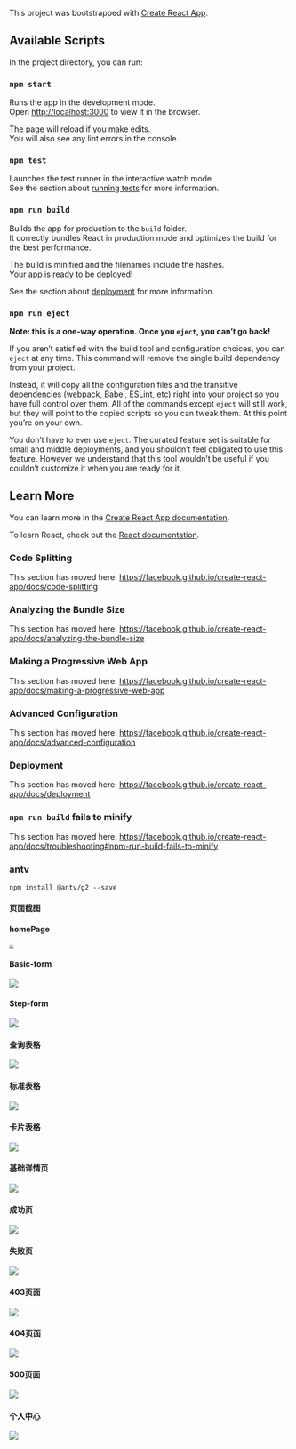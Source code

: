 This project was bootstrapped with [Create React App](https://github.com/facebook/create-react-app).

## Available Scripts

In the project directory, you can run:

### `npm start`

Runs the app in the development mode.<br />
Open [http://localhost:3000](http://localhost:3000) to view it in the browser.

The page will reload if you make edits.<br />
You will also see any lint errors in the console.

### `npm test`

Launches the test runner in the interactive watch mode.<br />
See the section about [running tests](https://facebook.github.io/create-react-app/docs/running-tests) for more information.

### `npm run build`

Builds the app for production to the `build` folder.<br />
It correctly bundles React in production mode and optimizes the build for the best performance.

The build is minified and the filenames include the hashes.<br />
Your app is ready to be deployed!

See the section about [deployment](https://facebook.github.io/create-react-app/docs/deployment) for more information.

### `npm run eject`

**Note: this is a one-way operation. Once you `eject`, you can’t go back!**

If you aren’t satisfied with the build tool and configuration choices, you can `eject` at any time. This command will remove the single build dependency from your project.

Instead, it will copy all the configuration files and the transitive dependencies (webpack, Babel, ESLint, etc) right into your project so you have full control over them. All of the commands except `eject` will still work, but they will point to the copied scripts so you can tweak them. At this point you’re on your own.

You don’t have to ever use `eject`. The curated feature set is suitable for small and middle deployments, and you shouldn’t feel obligated to use this feature. However we understand that this tool wouldn’t be useful if you couldn’t customize it when you are ready for it.

## Learn More

You can learn more in the [Create React App documentation](https://facebook.github.io/create-react-app/docs/getting-started).

To learn React, check out the [React documentation](https://reactjs.org/).

### Code Splitting

This section has moved here: https://facebook.github.io/create-react-app/docs/code-splitting

### Analyzing the Bundle Size

This section has moved here: https://facebook.github.io/create-react-app/docs/analyzing-the-bundle-size

### Making a Progressive Web App

This section has moved here: https://facebook.github.io/create-react-app/docs/making-a-progressive-web-app

### Advanced Configuration

This section has moved here: https://facebook.github.io/create-react-app/docs/advanced-configuration

### Deployment

This section has moved here: https://facebook.github.io/create-react-app/docs/deployment

### `npm run build` fails to minify

This section has moved here: https://facebook.github.io/create-react-app/docs/troubleshooting#npm-run-build-fails-to-minify


### antv
`npm install @antv/g2 --save`



#### 页面截图

#### homePage

<img src="./src/assets/screenShot/homePage.png" style="zoom:50%;" />

#### Basic-form

![](./src/assets/screenShot/basic-form.gif)

#### Step-form

![](./src/assets/screenShot/step-form.gif)

#### 查询表格

![](./src/assets/screenShot/table-list.png)

#### 标准表格
![](./src/assets/screenShot/basic-list.png)

#### 卡片表格
![](./src/assets/screenShot/card-list.png)

#### 基础详情页
![](./src/assets/screenShot/basic.png)

#### 成功页
![](./src/assets/screenShot/success.png)

#### 失败页
![](./src/assets/screenShot/fail.png)

#### 403页面
![](./src/assets/screenShot/403.png)

#### 404页面
![](./src/assets/screenShot/404.png)

#### 500页面
![](./src/assets/screenShot/500.png)

#### 个人中心
![](./src/assets/screenShot/center.gif)
